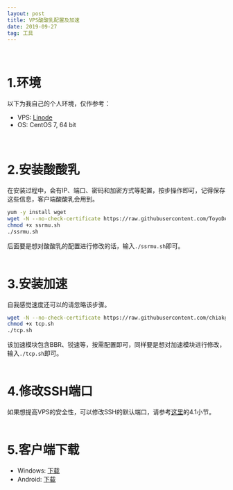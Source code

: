 ```yaml
---
layout: post
title: VPS酸酸乳配置及加速
date: 2019-09-27
tag: 工具
---
```



<br> 

# 1.环境
以下为我自己的个人环境，仅作参考：
* VPS:  [Linode](https://manager.linode.com/)
* OS:   CentOS 7, 64 bit
<br><br><br>

# 2.安装酸酸乳

在安装过程中，会有IP、端口、密码和加密方式等配置，按步操作即可，记得保存这些信息，客户端酸酸乳会用到。

```bash
yum -y install wget
wget -N --no-check-certificate https://raw.githubusercontent.com/ToyoDAdoubi/doubi/master/ssrmu.sh
chmod +x ssrmu.sh
./ssrmu.sh
```

后面要是想对酸酸乳的配置进行修改的话，输入`./ssrmu.sh`即可。
<br><br>

# 3.安装加速

自我感觉速度还可以的请忽略该步骤。

```bash
wget -N --no-check-certificate https://raw.githubusercontent.com/chiakge/Linux-NetSpeed/master/tcp.sh
chmod +x tcp.sh
./tcp.sh
```

该加速模块包含BBR、锐速等，按需配置即可，同样要是想对加速模块进行修改，输入`./tcp.sh`即可。
<br><br>

# 4.修改SSH端口  

如果想提高VPS的安全性，可以修改SSH的默认端口，请参考[这里](https://doycode.github.io/_posts/2019/09/23/VPS%E9%85%B8%E9%85%B8%E9%85%8D%E7%BD%AE%E5%8F%8ABBR%E5%8A%A0%E9%80%9F.html)的4.1小节。
<br><br>

# 5.客户端下载
* Windows:  <a href="/downloads/ssr_windows_4.9.0.7z" target="_blank">下载</a>
* Android:  <a href="/downloads/ssr_android_3.5.4.apk" target="_blank">下载</a>
<br><br>